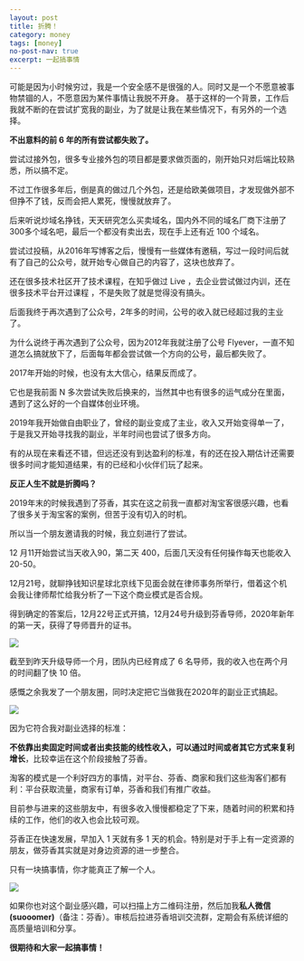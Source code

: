 ```yaml
---
layout: post
title: 折腾！
category: money
tags: [money]
no-post-nav: true
excerpt: 一起搞事情
---
```


可能是因为小时候穷过，我是一个安全感不是很强的人。同时又是一个不愿意被事物禁锢的人，不愿意因为某件事情让我脱不开身。
基于这样的一个背景，工作后我就不断的在尝试扩宽我的副业，为了就是让我在某些情况下，有另外的一个选择。

**不出意料的前 6 年的所有尝试都失败了。**

尝试过接外包，很多专业接外包的项目都是要求做页面的，刚开始只对后端比较熟悉，所以搞不定。

不过工作很多年后，倒是真的做过几个外包，还是给欧美做项目，才发现做外部不但挣不了钱，反而会把人累死，慢慢就放弃了。

后来听说炒域名挣钱，天天研究怎么买卖域名，国内外不同的域名厂商下注册了300多个域名吧，最后一个都没有卖出去，现在手上还有近 100 个域名。

尝试过投稿，从2016年写博客之后，慢慢有一些媒体有邀稿，写过一段时间后就有了自己的公众号，就开始专心做自己的内容了，这块也放弃了。

还在很多技术社区开了技术课程，在知乎做过 Live ，去企业尝试做过内训，还在很多技术平台开过课程 ，不是失败了就是觉得没有搞头。

后面我终于再次遇到了公众号，2年多的时间，公号的收入就已经超过我的主业了。

为什么说终于再次遇到了公众号，因为2012年我就注册了公号 Flyever，一直不知道怎么搞就放下了，后面每年都会尝试做一个方向的公号，最后都失败了。

2017年开始的时候，也没有太大信心，结果反而成了。

它也是我前面 N 多次尝试失败后换来的，当然其中也有很多的运气成分在里面，遇到了这么好的一个自媒体创业环境。

2019年我开始做自由职业了，曾经的副业变成了主业，收入又开始变得单一了，于是我又开始寻找我的副业，半年时间也尝试了很多方向。

有的从现在来看还不错，但远还没有到达盈利的标准，有的还在投入期估计还需要很多时间才能知道结果，有的已经和小伙伴们玩了起来。

**反正人生不就是折腾吗？**

2019年末的时候我遇到了芬香，其实在这之前我一直都对淘宝客很感兴趣，也看了很多关于淘宝客的案例，但苦于没有切入的时机。

所以当一个朋友邀请我的时候，我立刻进行了尝试。

12 月11开始尝试当天收入90，第二天 400，后面几天没有任何操作每天也能收入 20-50。

12月21号，就聊挣钱知识星球北京线下见面会就在律师事务所举行，借着这个机会我让律师帮忙给我分析了一下这个商业模式是否合规。

得到确定的答案后，12月22号正式开搞，12月24号升级到芬香导师，2020年新年的第一天，获得了导师晋升的证书。

![](http://favorites.ren/assets/images/2020/it/fuye01.jpg)

截至到昨天升级导师一个月，团队内已经育成了 6 名导师，我的收入也在两个月的时间翻了快 10 倍。

感慨之余我发了一个朋友圈，同时决定把它当做我在2020年的副业正式搞起。

![](http://favorites.ren/assets/images/2020/it/fuye02.jpg)

因为它符合我对副业选择的标准：

**不依靠出卖固定时间或者出卖技能的线性收入，可以通过时间或者其它方式来复利增长**，比较幸运在这个阶段接触了芬香。

淘客的模式是一个利好四方的事情，对平台、芬香、商家和我们这些淘客们都有利：平台获取流量，商家有订单，芬香和我们有推广收益。

目前参与进来的这些朋友中，有很多收入慢慢都稳定了下来，随着时间的积累和持续的工作，他们的收入也会比较可观。

芬香正在快速发展，早加入 1 天就有多 1 天的机会。特别是对于手上有一定资源的朋友，做芬香其实就是对身边资源的进一步整合。

只有一块搞事情，你才能真正了解一个人。

![](http://favorites.ren/assets/images/2020/it/fuyeweixiaoge.png)

如果你也对这个副业感兴趣，可以扫描上方二维码注册，然后加我**私人微信(suooomer)**（备注：芬香）。审核后拉进芬香培训交流群，定期会有系统详细的高质量培训和分享。


**很期待和大家一起搞事情！**


